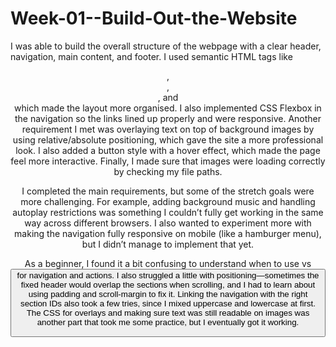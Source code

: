 # Week-01--Build-Out-the-Website

I was able to build the overall structure of the webpage with a clear header, navigation, main content, and footer. I used semantic HTML tags like <header>, <nav>, <main>, and <footer> which made the layout more organised. I also implemented CSS Flexbox in the navigation so the links lined up properly and were responsive. Another requirement I met was overlaying text on top of background images by using relative/absolute positioning, which gave the site a more professional look. I also added a button style with a hover effect, which made the page feel more interactive. Finally, I made sure that images were loading correctly by checking my file paths.


I completed the main requirements, but some of the stretch goals were more challenging. For example, adding background music and handling autoplay restrictions was something I couldn’t fully get working in the same way across different browsers. I also wanted to experiment more with making the navigation fully responsive on mobile (like a hamburger menu), but I didn’t manage to implement that yet.

As a beginner, I found it a bit confusing to understand when to use <a> vs <button> for navigation and actions. I also struggled a little with positioning—sometimes the fixed header would overlap the sections when scrolling, and I had to learn about using padding and scroll-margin to fix it. Linking the navigation with the right section IDs also took a few tries, since I mixed uppercase and lowercase at first. The CSS for overlays and making sure text was still readable on images was another part that took me some practice, but I eventually got it working.
